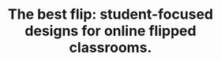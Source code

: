 ---
title: 'The best flip: student-focused designs for online flipped classrooms.'
venue: 'University of Waterloo Teaching and Learning conference (UWTL)'
year: '2022'
paperurl: 'files/CUT_Report_TheBestFlip.pdf'
slidesurl: 'files/UWTL-102b-TheBestFlip-MitiMazmudar.pdf'
scheduleurl: 'https://uwaterloo.ca/uw-teaching-and-learning-conference/schedule-0'
---